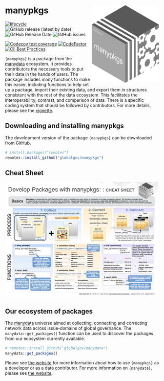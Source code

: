 
# manypkgs <img src="man/figures/manypkgslogo.png" align="right" width="220"/>

<!-- badges: start -->

[![lifecycle](https://img.shields.io/badge/lifecycle-experimental-orange.svg)](https://www.tidyverse.org/lifecycle/#experimental)
![GitHub release (latest by
date)](https://img.shields.io/github/v/release/globalgov/manypkgs)
![GitHub Release
Date](https://img.shields.io/github/release-date/globalgov/manypkgs)
![GitHub
issues](https://img.shields.io/github/issues-raw/globalgov/manypkgs)
<!-- [![HitCount](http://hits.dwyl.com/globalgov/manydata.svg)](http://hits.dwyl.com/globalgov/manydata) -->
[![Codecov test
coverage](https://codecov.io/gh/globalgov/manypkgs/branch/main/graph/badge.svg)](https://codecov.io/gh/globalgov/manypkgs?branch=main)
[![CodeFactor](https://www.codefactor.io/repository/github/globalgov/manypkgs/badge)](https://www.codefactor.io/repository/github/globalgov/manypkgs)
[![CII Best
Practices](https://bestpractices.coreinfrastructure.org/projects/4867/badge)](https://bestpractices.coreinfrastructure.org/projects/4867)
<!-- ![GitHub All Releases](https://img.shields.io/github/downloads/jhollway/roctopus/total) -->
<!-- badges: end -->

`{manypkgs}` is a package from the
[manydata](https://github.com/globalgov/manydata) ecosystem. It provides
contributors the necessary tools to put their data in the hands of
users. The package includes many functions to make this easier,
including functions to help set up a package, import their existing
data, and export them in structures consistent with the rest of the data
ecosystem. This facilitates the interoperability, contrast, and
comparison of data. There is a specific coding system that should be
followed by contributors. For more details, please see the
[vignette](https://globalgov.github.io/manypkgs/articles/developer.html).

## Downloading and installing manypkgs

The development version of the package `{manypkgs}` can be downloaded
from GitHub.

``` r
# install.packages("remotes")
remotes::install_github("globalgov/manypkgs")
```

## Cheat Sheet

<a href="https://github.com/globalgov/manypkgs/blob/main/man/figures/cheatsheet.pdf"><img src="https://raw.githubusercontent.com/globalgov/manypkgs/main/man/figures/cheatsheet.png" width="525" height="378"/></a>

## Our ecosystem of packages

The [manydata](https://github.com/globalgov/manydata) universe aimed at
collecting, connecting and correcting network data across issue-domains
of global governance. The `manydata::get_packages()` function can be
used to discover the packages from our ecosystem currently available.

``` r
# remotes::install_github("globalgov/manydata")
manydata::get_packages()
```

Please see [the website](https://globalgov.github.io/manypkgs/) for more
information about how to use `{manypkgs}` as a developer or as a data
contributor. For more information on `{manydata}`, please see [the
website](https://globalgov.github.io/manydata/).
